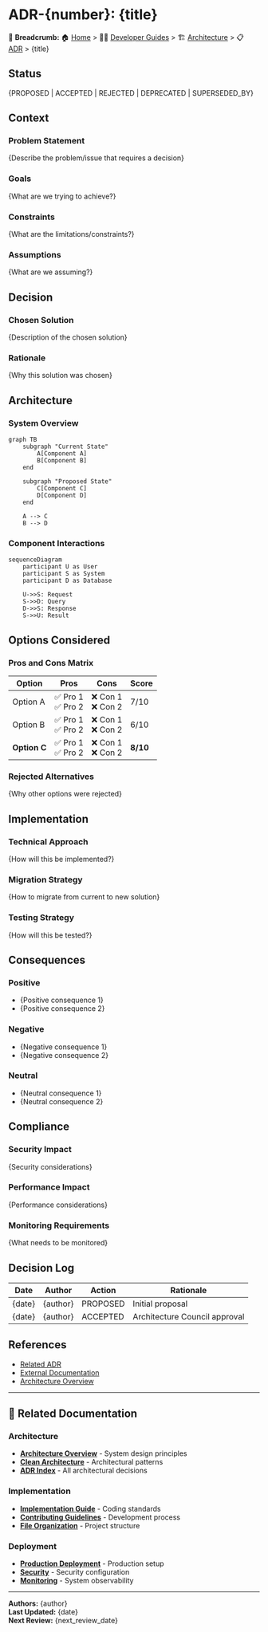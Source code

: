 # ADR-{number}: {title}

🍞 **Breadcrumb:** 🏠 [Home](../../../index.md) > 👨‍💻 [Developer Guides](../../README.md) > 🏗️ [Architecture](../README.md) > 📋 [ADR](README.md) > {title}

## Status

{PROPOSED | ACCEPTED | REJECTED | DEPRECATED | SUPERSEDED_BY}

## Context

### Problem Statement
{Describe the problem/issue that requires a decision}

### Goals
{What are we trying to achieve?}

### Constraints
{What are the limitations/constraints?}

### Assumptions
{What are we assuming?}

## Decision

### Chosen Solution
{Description of the chosen solution}

### Rationale
{Why this solution was chosen}

## Architecture

### System Overview
```mermaid
graph TB
    subgraph "Current State"
        A[Component A]
        B[Component B]
    end

    subgraph "Proposed State"
        C[Component C]
        D[Component D]
    end

    A --> C
    B --> D
```

### Component Interactions
```mermaid
sequenceDiagram
    participant U as User
    participant S as System
    participant D as Database

    U->>S: Request
    S->>D: Query
    D->>S: Response
    S->>U: Result
```

## Options Considered

### Pros and Cons Matrix

| Option | Pros | Cons | Score |
|--------|------|------|-------|
| Option A | ✅ Pro 1<br/>✅ Pro 2 | ❌ Con 1<br/>❌ Con 2 | 7/10 |
| Option B | ✅ Pro 1<br/>✅ Pro 2 | ❌ Con 1<br/>❌ Con 2 | 6/10 |
| **Option C** | ✅ Pro 1<br/>✅ Pro 2 | ❌ Con 1<br/>❌ Con 2 | **8/10** |

### Rejected Alternatives
{Why other options were rejected}

## Implementation

### Technical Approach
{How will this be implemented?}

### Migration Strategy
{How to migrate from current to new solution}

### Testing Strategy
{How will this be tested?}

## Consequences

### Positive
- {Positive consequence 1}
- {Positive consequence 2}

### Negative
- {Negative consequence 1}
- {Negative consequence 2}

### Neutral
- {Neutral consequence 1}
- {Neutral consequence 2}

## Compliance

### Security Impact
{Security considerations}

### Performance Impact
{Performance considerations}

### Monitoring Requirements
{What needs to be monitored}

## Decision Log

| Date | Author | Action | Rationale |
|------|--------|--------|-----------|
| {date} | {author} | PROPOSED | Initial proposal |
| {date} | {author} | ACCEPTED | Architecture Council approval |

## References

- [Related ADR](#)
- [External Documentation](#)
- [Architecture Overview](../overview.md)

---

## 🔗 **Related Documentation**

### **Architecture**
- **[Architecture Overview](../overview.md)** - System design principles
- **[Clean Architecture](../overview.md)** - Architectural patterns
- **[ADR Index](README.md)** - All architectural decisions

### **Implementation**
- **[Implementation Guide](../../contributing/IMPLEMENTATION_GUIDE.md)** - Coding standards
- **[Contributing Guidelines](../../contributing/CONTRIBUTING.md)** - Development process
- **[File Organization](../../contributing/FILE_ORGANIZATION_STANDARDS.md)** - Project structure

### **Deployment**
- **[Production Deployment](../../../deployment/README.md)** - Production setup
- **[Security](../../../deployment/SECURITY.md)** - Security configuration
- **[Monitoring](../../../user-guides/basic-usage/monitoring.md)** - System observability

---

**Authors:** {author}<br/>
**Last Updated:** {date}<br/>
**Next Review:** {next_review_date}
